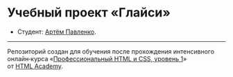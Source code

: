 # Учебный проект «Глайси»

* Студент: [Артём Павленко](https://htmlacademy.ru/profile/id2162609).

---

Репозиторий создан для обучения после прохождения интенсивного онлайн‑курса «[Профессиональный HTML и CSS, уровень 1](https://htmlacademy.ru/intensive/htmlcss)» от [HTML Academy](https://htmlacademy.ru).
